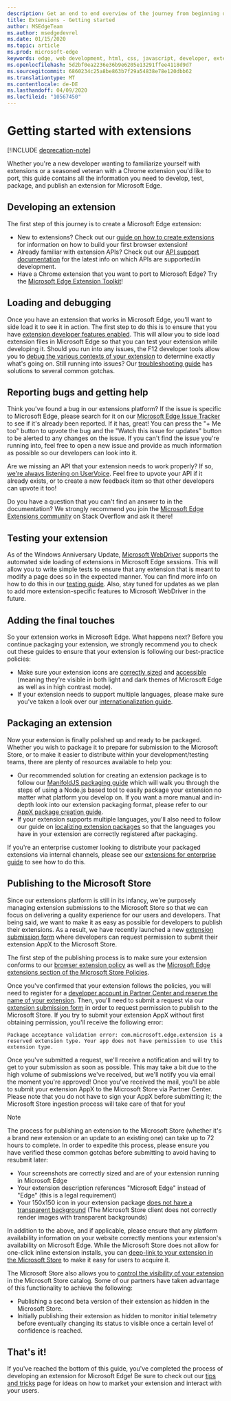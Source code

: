 ```yaml
---
description: Get an end to end overview of the journey from beginning development to packaging of Microsoft Edge extensions.
title: Extensions - Getting started
author: MSEdgeTeam
ms.author: msedgedevrel
ms.date: 01/15/2020
ms.topic: article
ms.prod: microsoft-edge
keywords: edge, web development, html, css, javascript, developer, extensions
ms.openlocfilehash: 5d2bf0ea2236e36b9e6205e13291ffee4118d9d7
ms.sourcegitcommit: 6860234c25a8be863b7f29a54838e78e120dbb62
ms.translationtype: MT
ms.contentlocale: de-DE
ms.lasthandoff: 04/09/2020
ms.locfileid: "10567450"
---
```

# Getting started with extensions  

[!INCLUDE [deprecation-note](includes/deprecation-note.md)]  

Whether you're a new developer wanting to familiarize yourself with extensions or a seasoned veteran with a Chrome extension you'd like to port, this guide contains all the information you need to develop, test, package, and publish an extension for Microsoft Edge. 

## Developing an extension

The first step of this journey is to create a Microsoft Edge extension: 
- New to extensions? Check out our [guide on how to create extensions](./guides/creating-an-extension.md) for information on how to build your first browser extension! 
- Already familiar with extension APIs? Check out our [API support documentation](./api-support.md) for the latest info on which APIs are supported/in development. 
- Have a Chrome extension that you want to port to Microsoft Edge? Try the [Microsoft Edge Extension Toolkit](./guides/porting-chrome-extensions.md)!

## Loading and debugging

Once you have an extension that works in Microsoft Edge, you'll want to side load it to see it in action. The first step to do this is to ensure that you have [extension developer features enabled](./guides/adding-and-removing-extensions.md). This will allow you to side load extension files in Microsoft Edge so that you can test your extension while developing it. Should you run into any issues, the F12 developer tools allow you to [debug the various contexts of your extension](./guides/debugging-extensions.md) to determine exactly what's going on. Still running into issues? Our [troubleshooting guide](./troubleshooting.md) has solutions to several common gotchas. 

## Reporting bugs and getting help

Think you've found a bug in our extensions platform? If the issue is specific to Microsoft Edge, please search for it on our [Microsoft Edge Issue Tracker](https://developer.microsoft.com/microsoft-edge/platform/issues/) to see if it's already been reported. If it has, great! You can press the "+ Me too" button to upvote the bug and the "Watch this issue for updates" button to be alerted to any changes on the issue. If you can't find the issue you're running into, feel free to open a new issue and provide as much information as possible so our developers can look into it. 

Are we missing an API that your extension needs to work properly? If so, [we're always listening on UserVoice](https://wpdev.uservoice.com/forums/257854-microsoft-edge-developer/category/87962-extensions). Feel free to upvote your API if it already exists, or to create a new feedback item so that other developers can upvote it too! 

Do you have a question that you can't find an answer to in the documentation? We strongly recommend you join the [Microsoft Edge Extensions community](https://stackoverflow.com/questions/tagged/microsoft-edge-extension) on Stack Overflow and ask it there!

## Testing your extension

As of the Windows Anniversary Update, [Microsoft WebDriver](../dev-guide/tools/webdriver.md) supports the automated side loading of extensions in Microsoft Edge sessions. This will allow you to write simple tests to ensure that any extension that is meant to modify a page does so in the expected manner. You can find more info on how to do this in our [testing guide](./guides/packaging/creating-and-testing-extension-packages.md#automated-testing-with-webdriver). Also, stay tuned for updates as we plan to add more extension-specific features to Microsoft WebDriver in the future.

## Adding the final touches

So your extension works in Microsoft Edge. What happens next? Before you continue packaging your extension, we strongly recommend you to check out these guides to ensure that your extension is following our best-practice policies: 
- Make sure your extension icons are [correctly sized](./guides/design.md) and [accessible](./guides/accessibility.md) (meaning they're visible in both light and dark themes of Microsoft Edge as well as in high contrast mode). 
- If your extension needs to support multiple languages, please make sure you've taken a look over our [internationalization guide](./guides/internationalization.md). 

## Packaging an extension

Now your extension is finally polished up and ready to be packaged. Whether you wish to package it to prepare for submission to the Microsoft Store, or to make it easier to distribute within your development/testing teams, there are plenty of resources available to help you: 

- Our recommended solution for creating an extension package is to follow our [ManifoldJS packaging guide](./guides/packaging/using-manifoldjs-to-package-extensions.md) which will walk you through the steps of using a Node.js based tool to easily package your extension no matter what platform you develop on. If you want a more manual and in-depth look into our extension packaging format, please refer to our [AppX package creation guide](./guides/packaging/creating-and-testing-extension-packages.md#preparing-the-submission-folder). 
- If your extension supports multiple languages, you'll also need to follow our guide on [localizing extension packages](./guides/packaging/localizing-extension-packages.md) so that the languages you have in your extension are correctly registered after packaging. 

If you're an enterprise customer looking to distribute your packaged extensions via internal channels, please see our [extensions for enterprise guide](./extensions-for-enterprise.md) to see how to do this.  

## Publishing to the Microsoft Store

Since our extensions platform is still in its infancy, we're purposely managing extension submissions to the Microsoft Store so that we can focus on delivering a quality experience for our users and developers. That being said, we want to make it as easy as possible for developers to publish their extensions. As a result, we have recently launched a new [extension submission form](https://aka.ms/extension-request) where developers can request permission to submit their extension AppX to the Microsoft Store.
 

The first step of the publishing process is to make sure your extension conforms to our [browser extension policy](./microsoft-browser-extension-policy.md) as well as the [Microsoft Edge extensions section of the Microsoft Store Policies](https://msdn.microsoft.com/library/windows/apps/dn764944.aspx#pol_10_12). 

Once you've confirmed that your extension follows the policies, you will need to register for a [developer account in Partner Center and reserve the name of your extension](./guides/packaging/extensions-in-the-windows-dev-center.md). Then, you'll need to submit a request via our [extension submission form](https://aka.ms/extension-request) in order to request permission to publish to the Microsoft Store. If you try to submit your extension AppX without first obtaining permission, you'll receive the following error:

`Package acceptance validation error: com.microsoft.edge.extension is a reserved extension type. Your app does not have permission to use this extension type.`

Once you've submitted a request, we'll receive a notification and will try to get to your submission as soon as possible. This may take a bit due to the high volume of submissions we've received, but we'll notify you via email the moment you're approved! Once you've received the mail, you'll be able to submit your extension AppX to the Microsoft Store via Partner Center. Please note that you do not have to sign your AppX before submitting it; the Microsoft Store ingestion process will take care of that for you!
 
> [!NOTE]
> The process for publishing an extension to the Microsoft Store (whether it's a brand new extension or an update to an existing one) can take up to 72 hours to complete. In order to expedite this process, please ensure you have verified these common gotchas before submitting to avoid having to resubmit later: 
> - Your screenshots are correctly sized and are of your extension running in Microsoft Edge 
> - Your extension description references "Microsoft Edge" instead of "Edge" (this is a legal requirement) 
> - Your 150x150 icon in your extension package [does not have a transparent background](./guides/design.md#microsoft-store-icon) (The Microsoft Store client does not correctly render images with transparent backgrounds) 

In addition to the above, and if applicable, please ensure that any platform availability information on your website correctly mentions your extension's availability on Microsoft Edge. While the Microsoft Store does not allow for one-click inline extension installs, you can [deep-link to your extension in the Microsoft Store](./tips-and-tricks.md#get-a-direct-link-to-your-extension-in-the-microsoft-store) to make it easy for users to acquire it. 

The Microsoft Store also allows you to [control the visibility of your extension](https://blogs.windows.com/buildingapps/2015/09/10/managing-hidden-apps-beta-apps-and-visibility-of-in-app-purchases-in-dev-center/) in the Microsoft Store catalog. Some of our partners have taken advantage of this functionality to achieve the following: 
- Publishing a second beta version of their extension as hidden in the Microsoft Store.
- Initially publishing their extension as hidden to monitor initial telemetry before eventually changing its status to visible once a certain level of confidence is reached.

## That's it!

If you've reached the bottom of this guide, you've completed the process of developing an extension for Microsoft Edge! Be sure to check out our [tips and tricks](./tips-and-tricks.md) page for ideas on how to market your extension and interact with your users.
